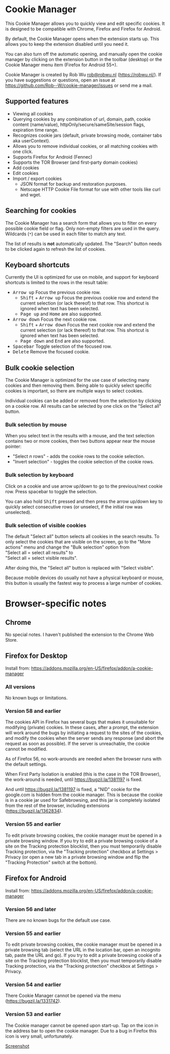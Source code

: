 # Cookie Manager

This Cookie Manager allows you to quickly view and edit specific cookies.
It is designed to be compatible with Chrome, Firefox and Firefox for Android.

By default, the Cookie Manager opens when the extension starts up. This allows
you to keep the extension disabled until you need it.

You can also turn off the automatic opening, and manually open the cookie
manager by clicking on the extension button in the toolbar (desktop) or the
Cookie Manager menu item (Firefox for Android 55+).

Cookie Manager is created by Rob Wu <rob@robwu.nl> (https://robwu.nl/).
If you have suggestions or questions, open an issue at https://github.com/Rob--W/cookie-manager/issues or send me a mail.

## Supported features

- Viewing all cookies
- Querying cookies by any combination of url, domain, path, cookie content (name/value), httpOnly/secure/sameSite/session flags, expiration time range.
- Recognizes cookie jars (default, private browsing mode, container tabs aka userContext).
- Allows you to remove individual cookies, or all matching cookies with one click.
- Supports Firefox for Android (Fennec)
- Supports the TOR Browser (and first-party domain cookies)
- Add cookies
- Edit cookies
- Import / export cookies
  - JSON format for backup and restoration purposes.
  - Netscape HTTP Cookie File format for use with other tools like curl and wget.


## Searching for cookies
The Cookie Manager has a search form that allows you to filter on every possible
cookie field or flag. Only non-empty filters are used in the query.
Wildcards (`*`) can be used in each filter to match any text.

The list of results is **not** automatically updated. The "Search" button needs
to be clicked again to refresh the list of cookies.


## Keyboard shortcuts

Currently the UI is optimized for use on mobile, and support for keyboard shortcuts is limited to
the rows in the result table:

- <kbd>Arrow up</kbd> Focus the previous cookie row.
  * <kbd>Shift</kbd> + <kbd>Arrow up</kbd> Focus the previous cookie row and
    extend the current selection (or lack thereof) to that row.
    This shortcut is ignored when text has been selected.
  * <kbd>Page up</kbd> and <kbd>Home</kbd> are also supported.
- <kbd>Arrow down</kbd> Focus the next cookie row.
  * <kbd>Shift</kbd> + <kbd>Arrow down</kbd> Focus the next cookie row and
    extend the current selection (or lack thereof) to that row.
    This shortcut is ignored when text has been selected.
  * <kbd>Page down</kbd> and <kbd>End</kbd> are also supported.
- <kbd>Spacebar</kbd> Toggle selection of the focused row.
- <kbd>Delete</kbd> Remove the focused cookie.


## Bulk cookie selection
The Cookie Manager is optimized for the use case of selecting many cookies and
then removing them. Being able to quickly select specific cookies is important,
so there are multiple ways to select cookies.

Individual cookies can be added or removed from the selection by clicking on a
cookie row. All results can be selected by one click on the "Select all" button.

### Bulk selection by mouse
When you select text in the results with a mouse, and the text selection
contains two or more cookies, then two buttons appear near the mouse pointer:

- "Select *n* rows" - adds the cookie rows to the cookie selection.
- "Invert selection" - toggles the cookie selection of the cookie rows.

### Bulk selection by keyboard
Click on a cookie and use arrow up/down to go to the previous/next cookie row.
Press spacebar to toggle the selection.

You can also hold <kbd>Shift</kbd> pressed and then press the arrow up/down
key to quickly select consecutive rows (or unselect, if the initial row was
unselected).

### Bulk selection of visible cookies
The default "Select all" button selects all cookies in the search results.
To only select the cookies that are visible on the screen, go to the
"More actions" menu and change the "Bulk selection" option from  
"Select all = select all results" to  
"Select all = select visible results".

After doing this, the "Select all" button is replaced with "Select visible".

Because mobile devices do usually not have a physical keyboard or mouse, this
button is usually the fastest way to process a large number of cookies.


# Browser-specific notes
## Chrome
No special notes. I haven't published the extension to the Chrome Web Store.

## Firefox for Desktop
Install from: https://addons.mozilla.org/en-US/firefox/addon/a-cookie-manager

### All versions

No known bugs or limitations.

### Version 58 and earlier
The cookies API in Firefox has several bugs that makes it unsuitable for
modifying (private) cookies. In these cases, after a prompt, the extension will
work around the bugs by initiating a request to the sites of the cookies, and
modify the cookies when the server sends any response (and abort the request as
soon as possible).
If the server is unreachable, the cookie cannot be modified.

As of Firefox 56, no work-arounds are needed when the browser runs with the
default settings.

When First Party Isolation is enabled (this is the case in the TOR Browser),
the work-around is needed, until https://bugzil.la/1381197 is fixed.

And until https://bugzil.la/1381197 is fixed, a "NID" cookie for the google.com
is hidden from the cookie manager. This is because the cookie is in a cookie jar
used for Safebrowsing, and this jar is completely isolated from the rest of the
browser, including extensions (https://bugzil.la/1362834).

### Version 55 and earlier
To edit private browsing cookies, the cookie manager must be opened in a private
browsing window. If you try to edit a private browsing cookie of a
site on the Tracking protection blocklist, then you must temporarily disable
Tracking protection, via the "Tracking protection" checkbox at Settings >
Privacy (or open a new tab in a private browsing window and flip the
"Tracking Protection" switch at the bottom).

## Firefox for Android
Install from: https://addons.mozilla.org/en-US/firefox/addon/a-cookie-manager

### Version 56 and later
There are no known bugs for the default use case.

### Version 55 and earlier
To edit private browsing cookies, the cookie manager must be opened in a
private browsing tab (select the URL in the location bar, open an incognito
tab, paste the URL and go). If you try to edit a private browsing cookie of a
site on the Tracking protection blocklist, then you must temporarily disable
Tracking protection, via the "Tracking protection" checkbox at Settings >
Privacy.

### Version 54 and earlier
There Cookie Manager cannot be opened via the menu (https://bugzil.la/1331742).

### Version 53 and earlier
The Cookie manager cannot be opened upon start-up. Tap on the icon in the
address bar to open the cookie manager. Due to a bug in Firefox this icon is
very small, unfortunately.

[Screenshot](https://addons.cdn.mozilla.net/user-media/previews/full/183/183935.png)

